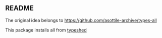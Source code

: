 ## README

The original idea belongs to https://github.com/asottile-archive/types-all

This package installs all from [typeshed](https://github.com/python/typeshed/)
